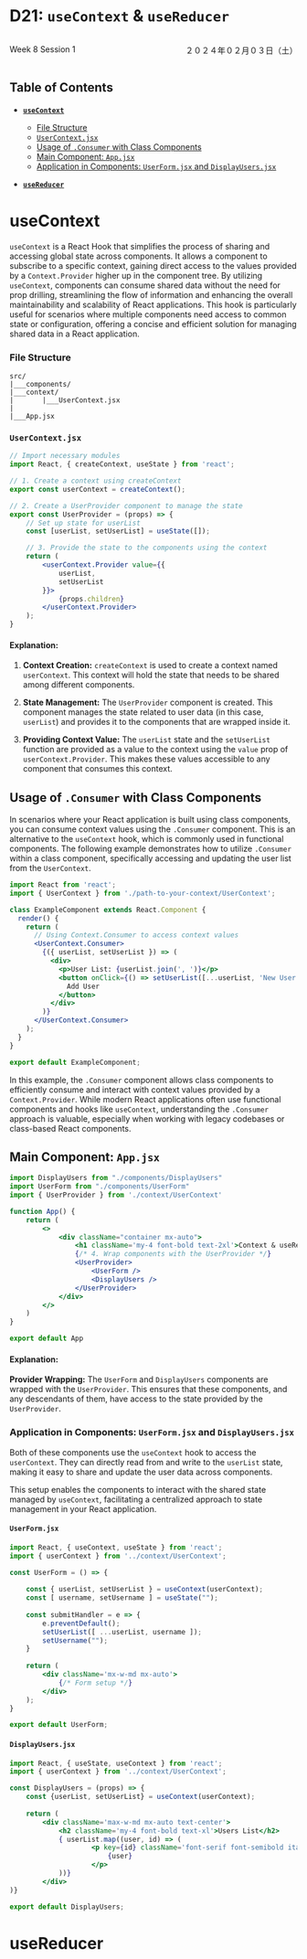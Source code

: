 # D21: `useContext` & `useReducer`

<div style="display: flex; justify-content: space-between;">
    <p>Week 8 Session 1</p>
    <p>２０２４年０２月０３日（土）</p>
</div>

## Table of Contents
- [**`useContext`**](#usecontext)
    - [File Structure](#file-structure)
    - [`UserContext.jsx`](#usercontextjsx)
    - [Usage of `.Consumer` with Class Components](#usage-of-consumer-with-class-components)
    - [Main Component: `App.jsx`](#main-component-appjsx)
    - [Application in Components: `UserForm.jsx` and `DisplayUsers.jsx`](#application-in-components-userformjsx-and-displayusersjsx)

- [**`useReducer`**](#usereducer)

# useContext
`useContext` is a React Hook that simplifies the process of sharing and accessing global state across components. It allows a component to subscribe to a specific context, gaining direct access to the values provided by a `Context.Provider` higher up in the component tree. By utilizing `useContext`, components can consume shared data without the need for prop drilling, streamlining the flow of information and enhancing the overall maintainability and scalability of React applications. This hook is particularly useful for scenarios where multiple components need access to common state or configuration, offering a concise and efficient solution for managing shared data in a React application.

### File Structure
```plaintext
src/
|___components/
|___context/
|       |___UserContext.jsx
|
|___App.jsx
```

### `UserContext.jsx`
```jsx
// Import necessary modules
import React, { createContext, useState } from 'react';

// 1. Create a context using createContext
export const userContext = createContext();

// 2. Create a UserProvider component to manage the state
export const UserProvider = (props) => {
    // Set up state for userList
    const [userList, setUserList] = useState([]);

    // 3. Provide the state to the components using the context
    return (
        <userContext.Provider value={{
            userList,
            setUserList
        }}>
            {props.children}
        </userContext.Provider>
    );
}
```

#### Explanation:
1. **Context Creation:** `createContext` is used to create a context named `userContext`. This context will hold the state that needs to be shared among different components.

2. **State Management:** The `UserProvider` component is created. This component manages the state related to user data (in this case, `userList`) and provides it to the components that are wrapped inside it.

3. **Providing Context Value:** The `userList` state and the `setUserList` function are provided as a value to the context using the `value` prop of `userContext.Provider`. This makes these values accessible to any component that consumes this context.



## Usage of `.Consumer` with Class Components
In scenarios where your React application is built using class components, you can consume context values using the `.Consumer` component. This is an alternative to the `useContext` hook, which is commonly used in functional components. The following example demonstrates how to utilize `.Consumer` within a class component, specifically accessing and updating the user list from the `UserContext`.

```jsx
import React from 'react';
import { UserContext } from './path-to-your-context/UserContext';

class ExampleComponent extends React.Component {
  render() {
    return (
      // Using Context.Consumer to access context values
      <UserContext.Consumer>
        {({ userList, setUserList }) => (
          <div>
            <p>User List: {userList.join(', ')}</p>
            <button onClick={() => setUserList([...userList, 'New User'])}>
              Add User
            </button>
          </div>
        )}
      </UserContext.Consumer>
    );
  }
}

export default ExampleComponent;
```

In this example, the `.Consumer` component allows class components to efficiently consume and interact with context values provided by a `Context.Provider`. While modern React applications often use functional components and hooks like `useContext`, understanding the `.Consumer` approach is valuable, especially when working with legacy codebases or class-based React components.


## Main Component: `App.jsx`
```jsx
import DisplayUsers from "./components/DisplayUsers"
import UserForm from "./components/UserForm"
import { UserProvider } from './context/UserContext'

function App() {
    return (
        <>
            <div className="container mx-auto">
                <h1 className='my-4 font-bold text-2xl'>Context & useReducer</h1>
                {/* 4. Wrap components with the UserProvider */}
                <UserProvider>
                    <UserForm />
                    <DisplayUsers />
                </UserProvider>
            </div>
        </>
    )
}

export default App
```

#### Explanation:
**Provider Wrapping:** The `UserForm` and `DisplayUsers` components are wrapped with the `UserProvider`. This ensures that these components, and any descendants of them, have access to the state provided by the `UserProvider`.


### Application in Components: `UserForm.jsx` and `DisplayUsers.jsx`
Both of these components use the `useContext` hook to access the `userContext`. They can directly read from and write to the `userList` state, making it easy to share and update the user data across components.

This setup enables the components to interact with the shared state managed by `useContext`, facilitating a centralized approach to state management in your React application.

#### `UserForm.jsx`
```jsx
import React, { useContext, useState } from 'react';
import { userContext } from '../context/UserContext';

const UserForm = () => {
    
    const { userList, setUserList } = useContext(userContext);
    const [ username, setUsername ] = useState("");
    
    const submitHandler = e => {
        e.preventDefault();
        setUserList([ ...userList, username ]);
        setUsername("");
    }
    
    return (
        <div className='mx-w-md mx-auto'>
            {/* Form setup */}
        </div>
    );
}

export default UserForm;
```

#### `DisplayUsers.jsx`
```jsx
import React, { useState, useContext } from 'react';
import { userContext } from '../context/UserContext';

const DisplayUsers = (props) => {
    const {userList, setUserList} = useContext(userContext);
    
    return (
        <div className='max-w-md mx-auto text-center'>
            <h2 className='my-4 font-bold text-xl'>Users List</h2>
            { userList.map((user, id) => (
                    <p key={id} className='font-serif font-semibold italic'>
                        {user}
                    </p>
            ))}
        </div>
)}

export default DisplayUsers;
```

# useReducer